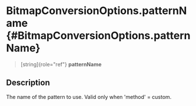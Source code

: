 BitmapConversionOptions.patternName {#BitmapConversionOptions.patternName}
===================================

> [string]{role="ref"} **patternName**

Description
-----------

The name of the pattern to use. Valid only when \'method\' = custom.
